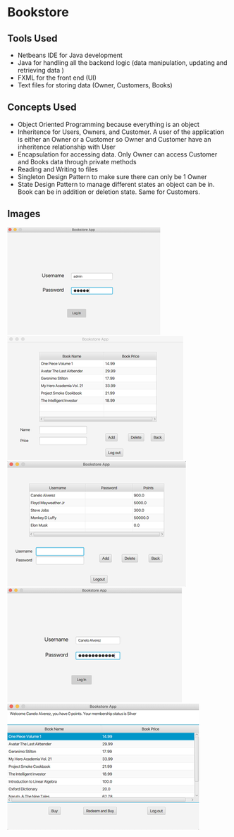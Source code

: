 # Bookstore

## Tools Used

- Netbeans IDE for Java development
- Java for handling all the backend logic (data manipulation, updating and retrieving data )
- FXML for the front end (UI)
- Text files for storing data (Owner, Customers, Books)

## Concepts Used

- Object Oriented Programming because everything is an object
- Inheritence for Users, Owners, and Customer. A user of the application is either an Owner or a Customer so Owner and Customer have an inheritence relationship with User
- Encapsulation for accessing data. Only Owner can access Customer and Books data through private methods
- Reading and Writing to files
- Singleton Design Pattern to make sure there can only be 1 Owner
- State Design Pattern to manage different states an object can be in. Book can be in addition or deletion state. Same for Customers.

## Images

![picture](images_readme/Picture1.png)
![picture](images_readme/Picture2.png)
![picture](images_readme/Picture3.png)
![picture](images_readme/Picture4.png)
![picture](images_readme/Picture5.png)
